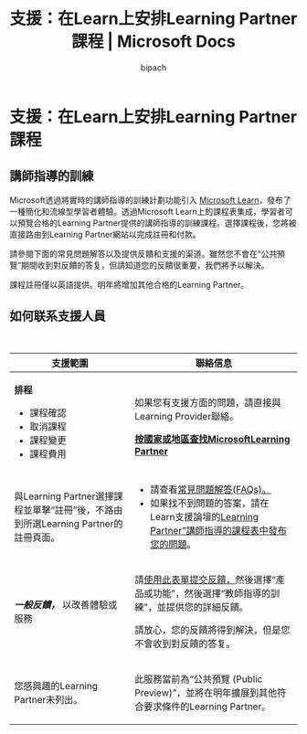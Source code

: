 ﻿---
title: '支援：在Learn上安排Learning Partner課程 | Microsoft Docs'
description: '支援：在Learn上安排Learning Partner課程'
documentationcenter: NA
author: bipach
ms.topic: article
ms.tgt_pltfrm: NA
ms.workload: NA
ms.date: 07/30/2019
ms.author: micsullivan
---
# 支援：在Learn上安排Learning Partner課程

## 講師指導的訓練 

Microsoft透過將實時的講師指導的訓練計劃功能引入 [Microsoft Learn](/learn/)，發布了一種簡化和流線型學習者體驗。透過Microsoft Learn上的課程表集成，學習者可以預覽合格的Learning Partner提供的講師指導的訓練課程。選擇課程後，您將被直接路由到Learning Partner網站以完成註冊和付款。  

請參閱下面的常見問題解答以及提供反饋和支援的渠道。雖然您不會在“公共預覽”期間收到對反饋的答复，但請知道您的反饋很重要，我們將予以解決。   

課程註冊僅以英語提供。明年將增加其他合格的Learning Partner。 

## 如何联系支援人員

<br/>
<div>
<table style="border:0px;">
	<tr>
      <th>支援範圍</th>
      <th>聯絡信息</th>
    </tr>
    <tbody>
        <tr>
            <td>
                <p><strong>排程</strong></p>
				<ul>
					<li>課程確認</li>
					<li>取消課程</li>
					<li>課程變更</li>
					<li>課程費用</li>
				</ul>
            </td>
            <td>
            <p>如果您有支援方面的問題，請直接與Learning Provider聯絡。</p>
            <a href="/learn/certifications/partners#find-a-microsoft-learning-partner-by-country"><strong>按國家或地區查找MicrosoftLearning Partner</strong></a>
            </td>
        </tr>
        <tr>
            <td>
                <p>與Learning Partner選擇課程並單擊“註冊”後，不路由到所選Learning Partner的註冊頁面。</p>
			</td>
			<td>
				<ul>
					<li>請查看<a href="/learn/certifications/training-faq">常見問題解答(FAQs)。</a></li>
					<li>如果找不到問題的答案，請在Learn支援論壇的<a href="https://trainingsupport.microsoft.com/iltvilt/forum">Learning Partner”講師指導的課程表中發布您的問題</a>。
</li>
				</ul>
            </td>
        </tr>
        <tr>
            <td>
                <p><strong><em>一般反饋，</em></strong> 以改善體驗或服務</p>
            </td>
            <td>
                <p>請<a href="/learn/support/troubleshooting#report-feedback">使用此表單提交反饋，</a>然後選擇“產品或功能”，然後選擇“教師指導的訓練”，並提供您的詳細反饋。</p>
				<p>請放心，您的反饋將得到解決，但是您不會收到對反饋的答复。</p>
            </td>
        </tr>
        <tr>
            <td>
                <p>您感興趣的Learning Partner未列出。</p>
            </td>
            <td>
                <p>此服務當前為“公共預覽 (Public Preview)”，並將在明年擴展到其他符合要求條件的Learning Partner。</p>
            </td>
        </tr>
    </tbody>
</table>
</div>
